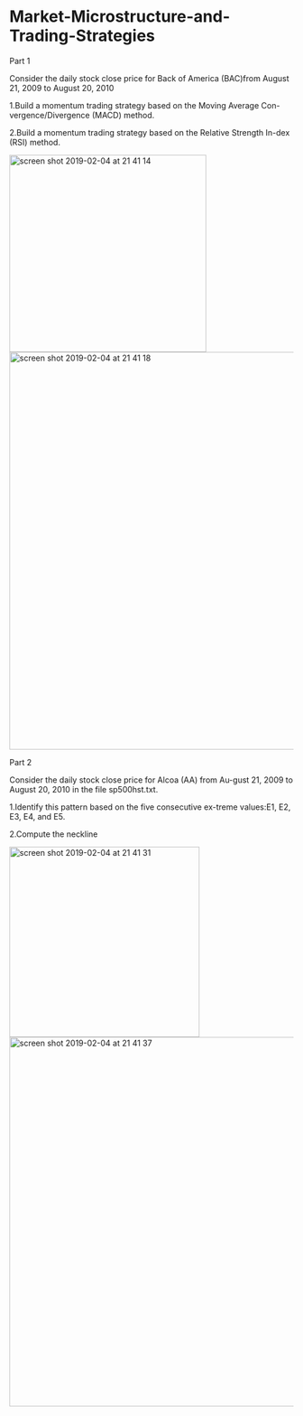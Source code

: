 # Market-Microstructure-and-Trading-Strategies

Part 1

Consider the daily stock close price for Back of America (BAC)from August 21, 2009 to August 20, 2010 

1.Build a momentum trading strategy based on the Moving Average Con-vergence/Divergence (MACD) method.

2.Build a momentum trading strategy based on the Relative Strength In-dex (RSI) method.

<img width="349" alt="screen shot 2019-02-04 at 21 41 14" src="https://user-images.githubusercontent.com/22850807/52250507-46ebb980-28c6-11e9-9b4c-7d671675cd72.png">

<img width="704" alt="screen shot 2019-02-04 at 21 41 18" src="https://user-images.githubusercontent.com/22850807/52250514-4bb06d80-28c6-11e9-8f1a-b9e0bb22826e.png">

Part 2

Consider the daily stock close price for Alcoa (AA) from Au-gust 21, 2009 to August 20, 2010 in the file sp500hst.txt.

1.Identify this pattern based on the five consecutive ex-treme values:E1, E2, E3, E4, and E5.

2.Compute the neckline 

<img width="337" alt="screen shot 2019-02-04 at 21 41 31" src="https://user-images.githubusercontent.com/22850807/52250524-4eab5e00-28c6-11e9-9e0b-4e9ac802b4e0.png">
<img width="654" alt="screen shot 2019-02-04 at 21 41 37" src="https://user-images.githubusercontent.com/22850807/52250536-52d77b80-28c6-11e9-89d2-391bdbf750c8.png">
